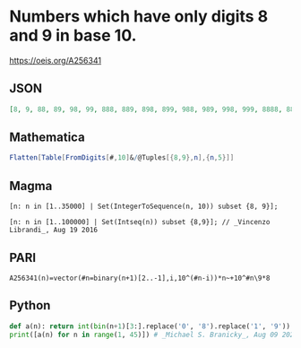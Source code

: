 # Numbers which have only digits 8 and 9 in base 10\.
https://oeis.org/A256341
## JSON
```JSON
[8, 9, 88, 89, 98, 99, 888, 889, 898, 899, 988, 989, 998, 999, 8888, 8889, 8898, 8899, 8988, 8989, 8998, 8999, 9888, 9889, 9898, 9899, 9988, 9989, 9998, 9999, 88888, 88889, 88898, 88899, 88988, 88989, 88998, 88999, 89888, 89889]
```
## Mathematica
```Mathematica
Flatten[Table[FromDigits[#,10]&/@Tuples[{8,9},n],{n,5}]]
```
## Magma
```Magma
[n: n in [1..35000] | Set(IntegerToSequence(n, 10)) subset {8, 9}];
```
```Magma
[n: n in [1..100000] | Set(Intseq(n)) subset {8,9}]; // _Vincenzo Librandi_, Aug 19 2016
```
## PARI
```PARI
A256341(n)=vector(#n=binary(n+1)[2..-1],i,10^(#n-i))*n~+10^#n\9*8
```
## Python
```Python
def a(n): return int(bin(n+1)[3:].replace('0', '8').replace('1', '9'))
print([a(n) for n in range(1, 45)]) # _Michael S. Branicky_, Aug 09 2021
```
